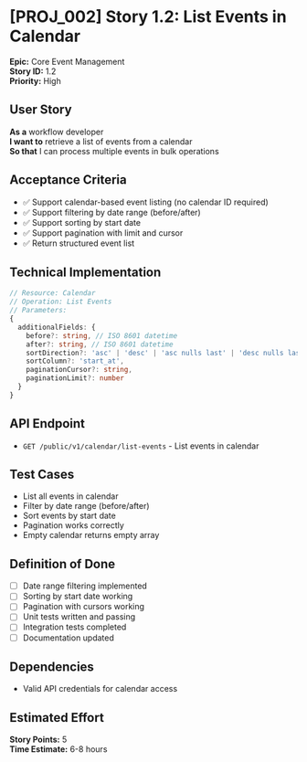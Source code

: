 # [PROJ_002] Story 1.2: List Events in Calendar

**Epic:** Core Event Management  
**Story ID:** 1.2  
**Priority:** High  

## User Story
**As a** workflow developer  
**I want to** retrieve a list of events from a calendar  
**So that** I can process multiple events in bulk operations

## Acceptance Criteria
- ✅ Support calendar-based event listing (no calendar ID required)
- ✅ Support filtering by date range (before/after)
- ✅ Support sorting by start date
- ✅ Support pagination with limit and cursor
- ✅ Return structured event list

## Technical Implementation
```typescript
// Resource: Calendar  
// Operation: List Events
// Parameters:
{
  additionalFields: {
    before?: string, // ISO 8601 datetime
    after?: string, // ISO 8601 datetime
    sortDirection?: 'asc' | 'desc' | 'asc nulls last' | 'desc nulls last',
    sortColumn?: 'start_at',
    paginationCursor?: string,
    paginationLimit?: number
  }
}
```

## API Endpoint
- `GET /public/v1/calendar/list-events` - List events in calendar

## Test Cases
- List all events in calendar
- Filter by date range (before/after)
- Sort events by start date
- Pagination works correctly
- Empty calendar returns empty array

## Definition of Done
- [ ] Date range filtering implemented
- [ ] Sorting by start date working
- [ ] Pagination with cursors working
- [ ] Unit tests written and passing
- [ ] Integration tests completed
- [ ] Documentation updated

## Dependencies
- Valid API credentials for calendar access

## Estimated Effort
**Story Points:** 5  
**Time Estimate:** 6-8 hours
